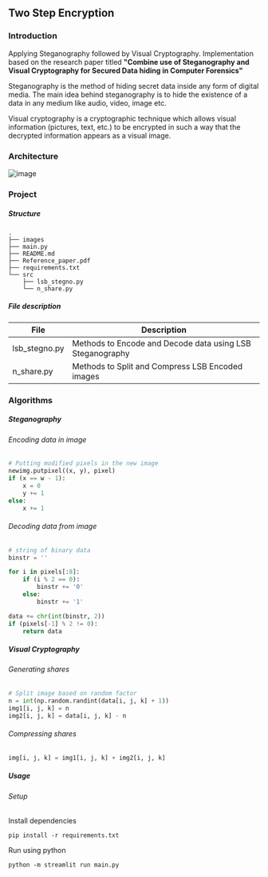 ## Two Step Encryption
### Introduction
Applying Steganography followed by Visual Cryptography. Implementation based on the research paper titled **"Combine use of Steganography and Visual  Cryptography for Secured Data hiding in Computer Forensics"**

Steganography is the method of hiding secret data inside any form of digital media. The main idea behind steganography is to hide the existence of a data in any medium like audio, video, image etc.

Visual cryptography is a cryptographic technique which allows visual information (pictures, text, etc.) to be encrypted in such a way that the decrypted information appears as a visual image.

### Architecture
![image](https://i.imgur.com/nh0J1Sn.png)

### Project
##### Structure
```
.
├── images
├── main.py
├── README.md
├── Reference_paper.pdf
├── requirements.txt
└── src
    ├── lsb_stegno.py
    └── n_share.py
```

##### File description
| File          | Description                                    |
|---------------|-----------------------------------------------------------|
| lsb_stegno.py | Methods to Encode and Decode data using LSB Steganography |
| n_share.py    | Methods to Split and Compress LSB Encoded images          |

### Algorithms
##### Steganography
###### Encoding data in image
```python
# Putting modified pixels in the new image
newimg.putpixel((x, y), pixel)
if (x == w - 1):
    x = 0
    y += 1
else:
    x += 1
```

###### Decoding data from image
```python
# string of binary data
binstr = ''

for i in pixels[:8]:
    if (i % 2 == 0):
        binstr += '0'
    else:
        binstr += '1'

data += chr(int(binstr, 2))
if (pixels[-1] % 2 != 0):
    return data
```
##### Visual Cryptography
###### Generating shares
```python
# Split image based on random factor
n = int(np.random.randint(data[i, j, k] + 1))
img1[i, j, k] = n
img2[i, j, k] = data[i, j, k] - n
```

###### Compressing shares
```python
img[i, j, k] = img1[i, j, k] + img2[i, j, k]
```

##### Usage
###### Setup
Install dependencies
```
pip install -r requirements.txt
```
Run using python
```
python -m streamlit run main.py
```

